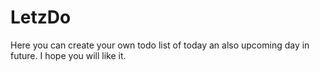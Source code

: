 # LetzDo
Here you can create your own todo list of today an also upcoming day in future.
I hope you will like it.
